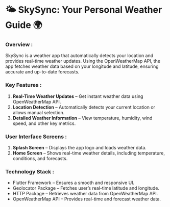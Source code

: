 # 🌤️ SkySync: Your Personal Weather Guide 🌍

### Overview :

SkySync is a weather app that automatically detects your location and provides real-time weather updates. Using the OpenWeatherMap API, the app fetches weather data based on your longitude and latitude, ensuring accurate and up-to-date forecasts.

### Key Features :

1. **Real-Time Weather Updates** – Get instant weather data using OpenWeatherMap API.
2. **Location Detection** – Automatically detects your current location or allows manual selection.
3. **Detailed Weather Information** – View temperature, humidity, wind speed, and other key metrics.
   
### User Interface Screens :

1. **Splash Screen** – Displays the app logo and loads weather data.
2. **Home Screen** – Shows real-time weather details, including temperature, conditions, and forecasts.


### Technology Stack :

- Flutter Framework – Ensures a smooth and responsive UI.
- Geolocator Package – Fetches user’s real-time latitude and longitude.
- HTTP Package – Retrieves weather data from OpenWeatherMap API.
- OpenWeatherMap API – Provides real-time and forecast weather data.




